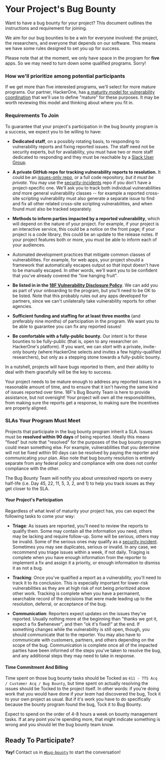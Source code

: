 # Your Project's Bug Bounty

Want to have a bug bounty for your project? This document outlines the
instructions and requirement for joining.

We aim for our bug bounties to be a win for everyone involved: the project, the
researchers, and everyone that depends on our software. This means we have some
rules designed to set you up for success.

Please note that at the moment, we only have space in the program for **five**
apps. So we may need to turn down some qualified programs. Sorry!

### How we'll prioritize among potential participants

If we get more than five interested programs, we'll select for more mature
programs. Our partner, HackerOne, has [a maturity model for vulnerability
coordination](https://www.hackerone.com/blog/vulnerability-coordination-maturity-model)
that we'll use to define "mature" for these purposes. It may be worth reviewing 
this model and thinking about where you fit in.

### Requirements To Join

To guarantee that your project's participation in the bug bounty program is a
success, we expect you to be willing to have:

* **Dedicated staff**, on a possibly rotating basis, to responding to vulnerability
reports and fixing reported issues. The staff need not be security experts, but
for availability, you must have two or more staff dedicated to responding and
they must be reachable by a [Slack User Group](https://handbook.18f.gov/slack/#groups).

* **A private GitHub repo for tracking vulnerability reports to resolution.** It
could be an [issues-only repo](https://help.github.com/articles/creating-an-issues-only-repository/), or a full code repository, *but it must be private.* You may use the [security-incidents](https://github.com/18F/security-incidents)
repo if you don't have a project-specific one.
We'll ask you to track both individual vulnerabilities *and* more general
vulnerability classes -- for example a reported cross-site scripting
vulnerability must also generate a separate issue to find and fix all other
related cross-site scripting vulnerabilities, and when found must also be
tracked separately.

* **Methods to inform parties impacted by a reported vulnerability**, which will
depend on the nature of your project. For example, if your project is an
interactive service, this could be a notice on the front page; if your project
is a code library, this could be an update to the release notes. If your
project features both or more, you must be able to inform each of your
audiences.

* Automated development practices that mitigate common classes of
vulnerabilities. For example, for web apps, your project should a framework that
automatically escapes output so that input doesn't have to be manually escaped.
In other words, we'll want you to be confident that you've already covered
the "low hanging fruit".

* **Be listed in in the [18F Vulnerability Disclosure
Policy](https://github.com/18F/vulnerability-disclosure-policy/blob/master/vulnerability-disclosure-policy.md)**. We can add you as part of your
onboarding to the program, but you'll need to be OK to be listed. Note that
this probably rules out any apps developed for partners, since we can't
unilaterally take vulnerability reports for other agencies.

* **Sufficient funding and staffing for at least three months** (and preferably
nine months) of participation in the program. We want you to be able to
guarantee you can fix any reported issues!

* **Be comfortable with a fully-public bounty.** Our intent is for these bounties
to be fully-public (that is, open to any researcher on HackerOne's platform).
If you want, we can _start_ with a private, invite-only bounty (where
HackerOne selects and invites a few highly-qualified researchers), but only
as a stepping stone towards a fully-public bounty.

In a nutshell, projects will have bugs reported to them, and their ability to
deal with them gracefully will be the key to success.

Your project needs to be mature enough to address any reported issues in a
reasonable amount of time, and to ensure that it isn't having the same kind of
issues reported over time. 18F's Bug Bounty Team is here to provide assistance,
but not oversight! Your project will own all the responsibilities, from making
sure the reports get a response, to making sure the incentives are properly
aligned.

### SLAs Your Program Must Meet

Projects that participate in the bug bounty program inherit a SLA. Issues must
be **resolved within 90 days** of being reported. Ideally this means "fixed" but
note that "resolved" for the purposes of the bug bounty program could mean
something else. For example, vulnerabilities that you determine will not be
fixed within 90 days can be resolved by paying the reporter and communicating
your plan. Also note that bug bounty resolution is entirely separate from any
federal policy and compliance with one does not confer compliance with the
other.

The Bug Bounty Team will notify you about unresolved reports on every half-life
(i.e. Day 45, 22, 11, 5, 3, 2, and 1) to help you track issues as they get
closer to the SLA.

#### Your Project's Participation

Regardless of what level of maturity your project has, you can expect the
following tasks to come your way:

* __Triage__: As issues are reported, you'll need to review the reports to
qualify them. Some may contain all the information you need, others may be
lacking and require follow-up. Some will be serious, others may be invalid.
Some of the serious ones may qualify as a
[security incident](https://handbook.18f.gov/security-incidents/). Sometimes
you may see duplicates, serious or invalid. In any case, we recommend you
triage issues within a week, if not daily. Triaging is complete when you have
enough information from the reporter to implement a fix and assign it a
priority, or enough information to dismiss it as not a bug.

* __Tracking__: Once you've qualified a report as a vulnerability, you'll
need to track it to its conclusion. This is especially important for
lower-risk vulnerabilities as they are at high risk of not being prioritized
above other work. Tracking is complete when you have a permanent, searchable
record of the decisions that were made leading up to the resolution, deferral,
or acceptance of the bug.

* __Communication__: Reporters expect updates on the issues they've
reported. Usually nothing more at the beginning than "thanks we got it, expect a
fix $whenever", and then "ok it's fixed!" at the end. If something changes
while the vulnerability is still open, though, you should communicate that to
the reporter. You may also have to communicate with customers, partners, and
others depending on the scope of the bug. Communication is complete once all
of the impacted parties have been informed of the steps you've taken to resolve
the bug, and any additional steps they may need to take in response.

#### Time Commitment And Billing

Time spent on those bug bounty tasks should be Tocked as `411 - TTS Acq / Customer Acq / Bug Bounty`,
but time spent on actually resolving the issues should be Tocked to the project
itself. In other words: if you're doing work that you would have done if
_your team_ had discovered the bug, Tock it to your own project as usual.
But if it's work you have to do specifically because the bounty program found
the bug, Tock it to Bug Bounty.

Expect to spend on the order of 4-8 hours a week on bounty management
tasks. If at any point you're spending more, that might indicate something is
wrong and you should let the bug bounty team know.

## Ready To Participate?

**Yay!** Contact us in [`#bug-bounty`](https://gsa-tts.slack.com/messages/bug-bounty/) to start the conversation!

